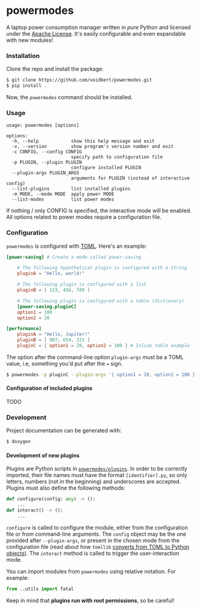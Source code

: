 # powermodes

A laptop power consumption manager written in *pure* Python and licensed under the
[Apache License](https://www.apache.org/licenses/LICENSE-2.0). It's easily configurable and even
expandable with new modules!

### Installation

Clone the repo and install the package:

```bash
$ git clone https://github.com/voidbert/powermodes.git
$ pip install .
```

Now, the `powermodes` command should be installed.

### Usage

```
usage: powermodes [options]

options:
  -h, --help            show this help message and exit
  -v, --version         show program's version number and exit
  -c CONFIG, --config CONFIG
                        specify path to configuration file
  -p PLUGIN, --plugin PLUGIN
                        configure installed PLUGIN
  --plugin-args PLUGIN_ARGS
                        arguments for PLUGIN (instead of interactive config)
  --list-plugins        list installed plugins
  -m MODE, --mode MODE  apply power MODE
  --list-modes          list power modes
```

If nothing / only CONFIG is specified, the interactive mode will be enabled. All options related
to power modes require a configuration file.

### Configuration

`powermodes` is configured with [TOML](https://toml.io). Here's an example:

```toml
[power-saving] # Create a mode called power-saving

    # The following hypothetical plugin is configured with a string
    pluginA = "Hello, world!"

    # The following plugin is configured with a list
    pluginB = [ 123, 456, 789 ]

    # The following plugin is configured with a table (dictionary)
    [power-saving.pluginC]
    option1 = 100
    option2 = 20

[performance]
    pluginA = "Hello, Jupiter!"
    pluginB = [ 987, 654, 321 ]
    pluginC = { option1 = 20, option2 = 100 } # Inline table example
```

The option after the command-line option `plugin-args` must be a TOML value, i.e, something you'd
put after the `=` sign.

```bash
$ powermodes -p pluginC --plugin-args '{ option1 = 20, option2 = 100 }'
```

#### Configuration of included plugins

TODO

### Development

Project documentation can be generated with:

```bash
$ doxygen
```

#### Development of new plugins

Plugins are Python scripts in [`powermodes/plugins`](powermodes/plugins). In order to be correctly
imported, their file names must have the format `[identifier].py`, so only letters, numbers
(not in the beginning) and underscores are accepted. Plugins must also define the following
methods:

```python
def configure(config: any) -> ():
    ...
def interact() -> ():
    ...
```

`configure` is called to configure the module, either from the configuration file or from
command-line arguments. The `config` object may be the one provided after `--plugin-args`, or
present in the chosen mode from the configuration file (read about how `tomllib`
[converts from TOML to Python objects](https://docs.python.org/3/library/tomllib.html#conversion-table)).
The `interact` method is called to trigger the user-interaction mode.

You can import modules from `powermodes` using relative notation. For example:

```python
from ..utils import fatal
```

Keep in mind that **plugins run with root permissions**, so be careful!

